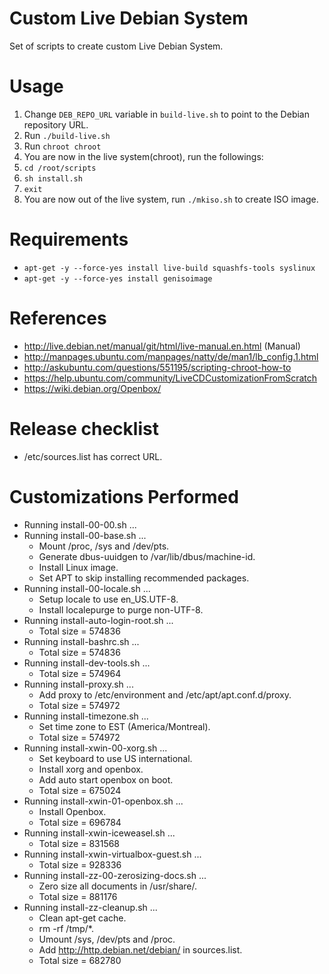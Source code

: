 # Custom Live Debian System
Set of scripts to create custom Live Debian System.

# Usage
1. Change `DEB_REPO_URL` variable in `build-live.sh` to point to the Debian repository URL.
1. Run `./build-live.sh`
1. Run `chroot chroot`
1. You are now in the live system(chroot), run the followings:
1. `cd /root/scripts`
1. `sh install.sh`
1. `exit`
1. You are now out of the live system, run `./mkiso.sh` to create ISO image.

# Requirements
* `apt-get -y --force-yes install live-build squashfs-tools syslinux`
* `apt-get -y --force-yes install genisoimage` 

# References
* http://live.debian.net/manual/git/html/live-manual.en.html (Manual)
* http://manpages.ubuntu.com/manpages/natty/de/man1/lb_config.1.html
* http://askubuntu.com/questions/551195/scripting-chroot-how-to
* https://help.ubuntu.com/community/LiveCDCustomizationFromScratch
* https://wiki.debian.org/Openbox/

# Release checklist
* /etc/sources.list has correct URL.


# Customizations Performed
  * Running install-00-00.sh ...
  * Running install-00-base.sh ...
    * Mount /proc, /sys and /dev/pts.
    * Generate dbus-uuidgen to /var/lib/dbus/machine-id.
    * Install Linux image.
    * Set APT to skip installing recommended packages.
  * Running install-00-locale.sh ...
    * Setup locale to use en_US.UTF-8.
    * Install localepurge to purge non-UTF-8.
  * Running install-auto-login-root.sh ...
    * Total size = 574836
  * Running install-bashrc.sh ...
    * Total size = 574836
  * Running install-dev-tools.sh ...
    * Total size = 574964
  * Running install-proxy.sh ...
    * Add proxy to /etc/environment and /etc/apt/apt.conf.d/proxy.
    * Total size = 574972
  * Running install-timezone.sh ...
    * Set time zone to EST (America/Montreal).
    * Total size = 574972
  * Running install-xwin-00-xorg.sh ...
    * Set keyboard to use US international.
    * Install xorg and openbox.
    * Add auto start openbox on boot.
    * Total size = 675024
  * Running install-xwin-01-openbox.sh ...
    * Install Openbox.
    * Total size = 696784
  * Running install-xwin-iceweasel.sh ...
    * Total size = 831568
  * Running install-xwin-virtualbox-guest.sh ...
    * Total size = 928336
  * Running install-zz-00-zerosizing-docs.sh ...
    * Zero size all documents in /usr/share/.
    * Total size = 881176
  * Running install-zz-cleanup.sh ...
    * Clean apt-get cache.
    * rm -rf /tmp/*.
    * Umount /sys, /dev/pts and /proc.
    * Add http://http.debian.net/debian/ in sources.list.
    * Total size = 682780

